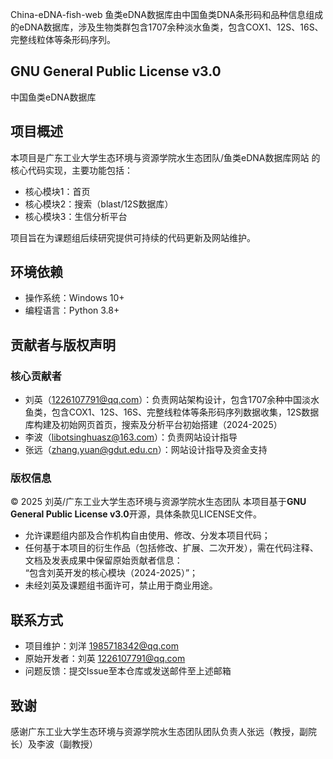 China-eDNA-fish-web
鱼类eDNA数据库由中国鱼类DNA条形码和品种信息组成的eDNA数据库，涉及生物类群包含1707余种淡水鱼类，包含COX1、12S、16S、完整线粒体等条形码序列。

## GNU General Public License v3.0

中国鱼类eDNA数据库

## 项目概述
本项目是广东工业大学生态环境与资源学院水生态团队/鱼类eDNA数据库网站 的核心代码实现，主要功能包括：
- 核心模块1：首页
- 核心模块2：搜索（blast/12S数据库）
- 核心模块3：生信分析平台

项目旨在为课题组后续研究提供可持续的代码更新及网站维护。


## 环境依赖
- 操作系统：Windows 10+
- 编程语言：Python 3.8+

## 贡献者与版权声明
### 核心贡献者
- 刘英（1226107791@qq.com）：负责网站架构设计，包含1707余种中国淡水鱼类，包含COX1、12S、16S、完整线粒体等条形码序列数据收集，12S数据库构建及初始网页首页，搜索及分析平台初始搭建（2024-2025）
- 李波（libotsinghuasz@163.com）：负责网站设计指导
- 张远（zhang.yuan@gdut.edu.cn）：网站设计指导及资金支持

### 版权信息
© 2025 刘英/广东工业大学生态环境与资源学院水生态团队
本项目基于**GNU General Public License v3.0**开源，具体条款见LICENSE文件。  
- 允许课题组内部及合作机构自由使用、修改、分发本项目代码；
- 任何基于本项目的衍生作品（包括修改、扩展、二次开发），需在代码注释、文档及发表成果中保留原始贡献者信息：  
  “包含刘英开发的核心模块（2024-2025）”；
- 未经刘英及课题组书面许可，禁止用于商业用途。


## 联系方式
- 项目维护：刘洋 <1985718342@qq.com>
- 原始开发者：刘英 <1226107791@qq.com>
- 问题反馈：提交Issue至本仓库或发送邮件至上述邮箱


## 致谢
感谢广东工业大学生态环境与资源学院水生态团队团队负责人张远（教授，副院长）及李波（副教授）

